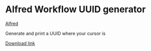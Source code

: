 
# Alfred Workflow UUID generator

[Alfred](https://www.alfredapp.com/)

Generate and print a UUID where your cursor is


[Download link](https://github.com/albttx/alfred-uuid/raw/master/alfred-uuid.alfredworkflow)
